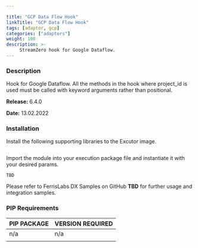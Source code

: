 ```yaml
---

title: "GCP Data Flow Hook"
linkTitle: "GCP Data Flow Hook"
tags: [adaptor, gcp] 
categories: ["adaptors"]
weight: 100
description: >-
     StreamZero hook for Google Dataflow.
---
```


### Description

Hook for Google Dataflow. All the methods in the hook where project_id is used must be called with keyword arguments rather than positional.



**Release:** 6.4.0

**Date:** 13.02.2022



### Installation

Install the following supporting libraries to the Excutor image.

```

```

Import the module into your execution package file and instantiate it with your desired params.

```
TBD
```

Please refer to FerrisLabs DX Samples on GitHub **TBD** for further usage and integration samples.

### 

### PIP Requirements

| PIP PACKAGE | VERSION REQUIRED |
| :------------- | :--- |
| n/a | n/a |
|  |  |


